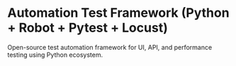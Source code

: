 # Automation Test Framework (Python + Robot + Pytest + Locust)
Open-source test automation framework for UI, API, and performance testing using Python ecosystem.